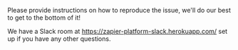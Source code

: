 Please provide instructions on how to reproduce the issue, we'll do our best to get to the bottom of it!

We have a Slack room at https://zapier-platform-slack.herokuapp.com/ set up if you have any other questions.
